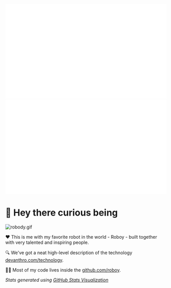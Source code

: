 ![](https://github.com/missxa/missxa/blob/master/generated/overview.svg)
![](https://github.com/missxa/missxa/blob/master/generated/languages.svg)


 # 👋 Hey there curious being
 
</a>
<!-- <img align="left" src="https://github.com/missxa/missxa/blob/master/robody.gif" style="vertical-align:middle;margin:50px 0px"> -->

![robody.gif](https://github.com/missxa/missxa/blob/master/robody.gif)

❤️ This is me with my favorite robot in the world - Roboy - built together with very talented and inspiring people. 

🔍 We've got a neat high-level description of the technology [devanthro.com/technology](https://devanthro.com/technology/).

👩‍💻 Most of my code lives inside the [github.com/roboy](https://github.com/roboy). 


_Stats generated using [GitHub Stats Visualization](https://github.com/jstrieb/github-stats)_
